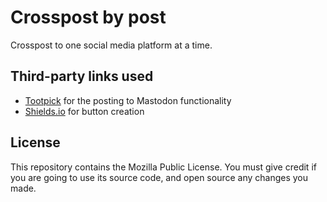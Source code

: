 # Crosspost by post

Crosspost to one social media platform at a time.

## Third-party links used

- [Tootpick](https://github.com/Juerd/tootpick) for the posting to Mastodon functionality
- [Shields.io](https://shields.io) for button creation

## License

This repository contains the Mozilla Public License. You must give credit if you are going to use its source code, and open source any changes you made.
